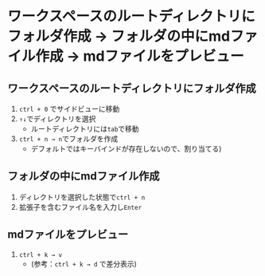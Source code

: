 # ワークスペースのルートディレクトリにフォルダ作成 → フォルダの中にmdファイル作成 → mdファイルをプレビュー
## ワークスペースのルートディレクトリにフォルダ作成
1. `ctrl + 0` でサイドビューに移動
1. `↑↓`でディレクトリを選択
    - ルートディレクトリには`tab`で移動
1. `ctrl + n → n`でフォルダを作成
    - デフォルトではキーバインドが存在しないので、割り当てる)
## フォルダの中にmdファイル作成
1. ディレクトリを選択した状態で`ctrl + n` 
1. 拡張子を含むファイル名を入力し`Enter`
## mdファイルをプレビュー
1. `ctrl + k → v` 
    - (参考：`ctrl + k → d` で差分表示)
